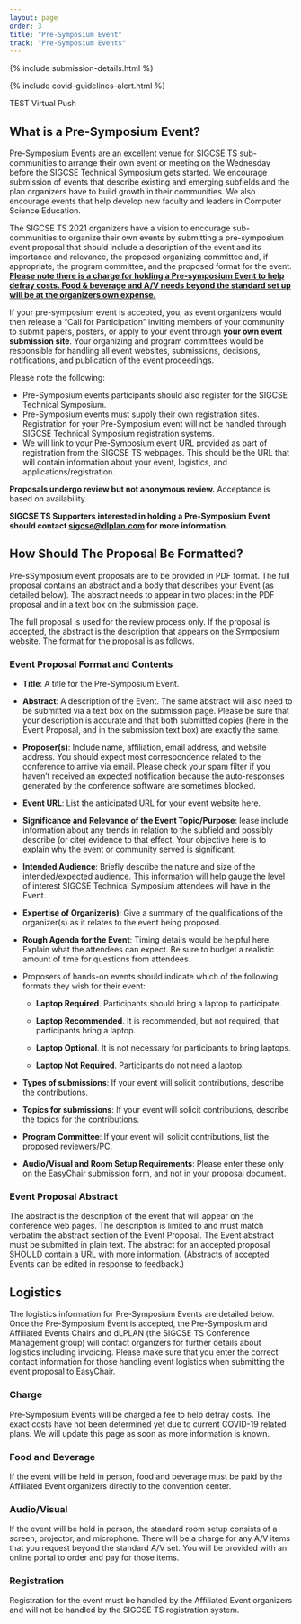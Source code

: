 ```yaml
---
layout: page
order: 3
title: "Pre-Symposium Event"
track: "Pre-Symposium Events"
---
```


{% include submission-details.html %}

{% include covid-guidelines-alert.html %}

TEST Virtual Push

## What is a Pre-Symposium Event?

Pre-Symposium Events are an excellent venue for SIGCSE TS sub-communities to arrange their own event or meeting on the Wednesday before the SIGCSE Technical Symposium gets started. We encourage submission of events that describe existing and emerging subfields and the plan organizers have to build growth in their communities. We also encourage events that help develop new faculty and leaders in Computer Science Education.

The SIGCSE TS 2021 organizers have a vision to encourage sub-communities to organize their own events by submitting a pre-symposium event proposal that should include a description of the event and its importance and relevance, the proposed organizing committee and, if appropriate, the program committee, and the proposed format for the event.  **[Please note there is a charge for holding a Pre-symposium Event to help defray costs. Food & beverage and A/V needs beyond the standard set up will be at the organizers own expense.](#logistics)**

If your pre-symposium event is accepted, you, as event organizers would then release a “Call for Participation” inviting members of your community to submit papers, posters, or apply to your event through **your own event submission site**. Your organizing and program committees would be responsible for handling all event websites, submissions, decisions, notifications, and publication of the event proceedings.

Please note the following:

* Pre-Symposium events participants should also register for the SIGCSE Technical Symposium.
* Pre-Symposium events must supply their own registration sites.  Registration for your Pre-Symposium event will not be handled through SIGCSE Technical Symposium registration systems. 
* We will link to your Pre-Symposium event URL provided as part of registration from the SIGCSE TS webpages.  This should be the URL that will contain information about your event, logistics, and applications/registration.

**Proposals undergo review but not anonymous review.**  Acceptance is based on availability.

**SIGCSE TS Supporters interested in holding a Pre-Symposium Event should contact sigcse@dlplan.com for more information.**

## How Should The Proposal Be Formatted?

Pre-sSymposium event proposals are to be provided in PDF format. The full proposal contains an abstract and a body that describes your Event (as detailed below). The abstract needs to appear in two places: in the PDF proposal and in a text box on the submission page.

The full proposal is used for the review process only. If the proposal is accepted, the abstract is the description that appears on the Symposium website. The format for the proposal is as follows.

### Event Proposal Format and Contents

-   **Title**: A title for the Pre-Symposium Event.

-   **Abstract**: A description of the Event. The same abstract will also need to be submitted via a text box on the submission page. Please be sure that your description is accurate and that both submitted copies (here in the Event Proposal, and in the submission text box) are exactly the same.

-   **Proposer(s)**:  Include name, affiliation, email address, and website address. You should expect most correspondence related to the conference to arrive via email. Please check your spam filter if you haven’t received an expected notification because the auto-responses generated by the conference software are sometimes blocked.

-   **Event URL**: List the anticipated URL for your event website here.  

-   **Significance and Relevance of the Event Topic/Purpose**: lease include information about any trends in relation to the subfield and possibly describe (or cite) evidence to that effect. Your objective here is to explain why the event or community served is significant.


-   **Intended Audience**: Briefly describe the nature and size of the intended/expected audience. This information will help gauge the level of interest SIGCSE Technical Symposium attendees will have in the Event.

-   **Expertise of Organizer(s)**: Give a summary of the qualifications of the organizer(s) as it relates to the event being proposed.

-   **Rough Agenda for the Event**: Timing details would be helpful here. Explain what the attendees can expect. Be sure to budget a realistic amount of time for questions from attendees.

-	Proposers of hands-on events should indicate which of the following formats they wish for their event:

	* **Laptop Required**. Participants should bring a laptop to participate.
	
	* **Laptop Recommended**. It is recommended, but not required, that participants bring a laptop.
	
	* **Laptop Optional**. It is not necessary for participants to bring laptops.
	
	* **Laptop Not Required**. Participants do not need a laptop.

-   **Types of submissions**: If your event will solicit contributions, describe the contributions.

-   **Topics for submissions**: If your event will solicit contributions, describe the topics for the contributions.

-   **Program Committee**: If your event will solicit contributions, list the proposed reviewers/PC.

-   **Audio/Visual and Room Setup Requirements**: Please enter these only on the EasyChair submission form, and not in your proposal document.

### Event Proposal Abstract

The abstract is the description of the event that will appear on the conference web pages. The description is limited to and must match verbatim the abstract section of the Event Proposal. The Event abstract must be submitted in plain text. The abstract for an accepted proposal SHOULD contain a URL with more information. (Abstracts of accepted Events can be edited in response to feedback.)

<a name="logistics"></a>

## Logistics
The logistics information for Pre-Symposium Events are detailed below.  Once the Pre-Symposium Event is accepted, the Pre-Symposium and Affiliated Events Chairs and dLPLAN (the SIGCSE TS Conference Management group) will contact organizers for further details about logistics including invoicing. Please make sure that you enter the correct contact information for those handling event logistics when submitting the event proposal to EasyChair.

### Charge
Pre-Symposium Events will be charged a fee to help defray costs.  The exact costs have not been determined yet due to current COVID-19 related plans.  We will update this page as soon as more information is known.
  
### Food and Beverage
If the event will be held in person, food and beverage must be paid by the Affiliated Event organizers directly to the convention center.

### Audio/Visual
If the event will be held in person, the standard room setup consists of a screen, projector, and microphone.  There will be a charge for any A/V items that you request beyond the standard A/V set. You will be provided with an online portal to order and pay for those items.

### Registration
Registration for the event must be handled by the Affiliated Event organizers and will not be handled by the SIGCSE TS registration system.


